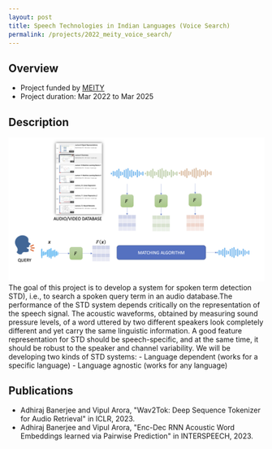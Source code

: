 ```yaml
---
layout: post
title: Speech Technologies in Indian Languages (Voice Search)
permalink: /projects/2022_meity_voice_search/
---
```

## Overview

  - Project funded by [MEITY]()
  - Project duration: Mar 2022 to Mar 2025

## Description
<img class="img-cover mb-3" src="/assets/images/projects/2022_meity_voice_search.png" width="800">
<br />
The goal of this project is to develop a system for spoken term detection STD), i.e., to search a spoken query term in an audio database.The performance of the STD system depends critically on the representation of the speech signal. The acoustic waveforms, obtained by measuring sound pressure levels, of a word uttered by two different speakers look completely different and yet carry the same linguistic information. A good feature representation for STD should be speech-specific, and at the same time, it should be robust to the speaker and channel variability.
We will be developing two kinds of STD systems:
- Language dependent (works for a specific language)
- Language agnostic (works for any language)

## Publications
- Adhiraj Banerjee and Vipul Arora, "Wav2Tok: Deep Sequence Tokenizer for Audio Retrieval" in ICLR, 2023.
- Adhiraj Banerjee and Vipul Arora, "Enc-Dec RNN Acoustic Word Embeddings learned via Pairwise Prediction" in INTERSPEECH, 2023.

